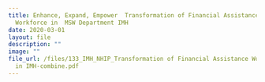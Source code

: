 ```yaml
---
title: Enhance, Expand, Empower  Transformation of Financial Assistance
  Workforce in  MSW Department IMH
date: 2020-03-01
layout: file
description: ""
image: ""
file_url: /files/133_IMH_NHIP_Transformation of Financial Assistance Workforce
  in IMH-combine.pdf
---
```

